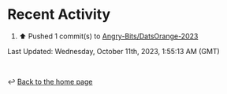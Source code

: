 # Recent Activity

<!--RECENT_ACTIVITY:start-->
1. ⬆️ Pushed 1 commit(s) to [Angry-Bits/DatsOrange-2023](https://github.com/Angry-Bits/DatsOrange-2023)<br>
<!--RECENT_ACTIVITY:end-->

<!--RECENT_ACTIVITY:last_update-->
Last Updated: Wednesday, October 11th, 2023, 1:55:13 AM (GMT)
<!--RECENT_ACTIVITY:last_update_end-->

<br>

↩️ [Back to the home page](/README.md)
